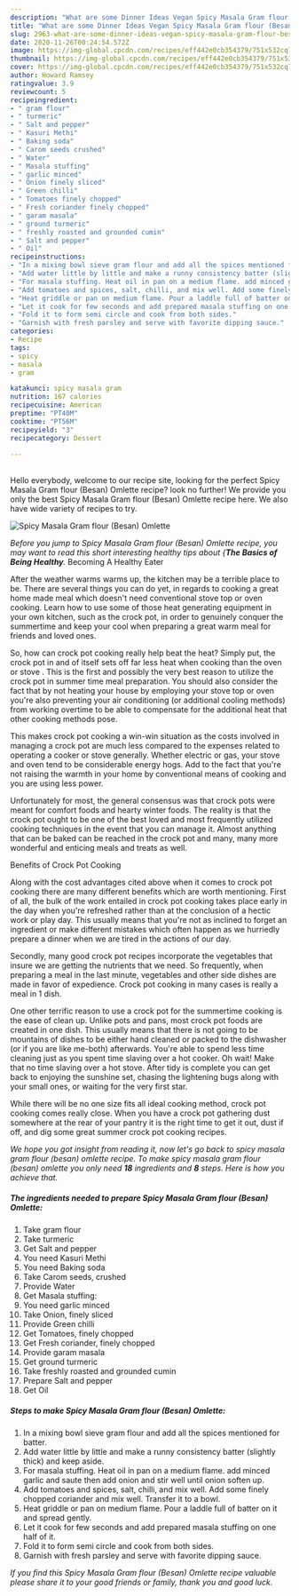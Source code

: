 ```yaml
---
description: "What are some Dinner Ideas Vegan Spicy Masala Gram flour (Besan) Omlette"
title: "What are some Dinner Ideas Vegan Spicy Masala Gram flour (Besan) Omlette"
slug: 2963-what-are-some-dinner-ideas-vegan-spicy-masala-gram-flour-besan-omlette
date: 2020-11-26T00:24:54.572Z
image: https://img-global.cpcdn.com/recipes/eff442e0cb354379/751x532cq70/spicy-masala-gram-flour-besan-omlette-recipe-main-photo.jpg
thumbnail: https://img-global.cpcdn.com/recipes/eff442e0cb354379/751x532cq70/spicy-masala-gram-flour-besan-omlette-recipe-main-photo.jpg
cover: https://img-global.cpcdn.com/recipes/eff442e0cb354379/751x532cq70/spicy-masala-gram-flour-besan-omlette-recipe-main-photo.jpg
author: Howard Ramsey
ratingvalue: 3.9
reviewcount: 5
recipeingredient:
- " gram flour"
- " turmeric"
- " Salt and pepper"
- " Kasuri Methi"
- " Baking soda"
- " Carom seeds crushed"
- " Water"
- " Masala stuffing"
- " garlic minced"
- " Onion finely sliced"
- " Green chilli"
- " Tomatoes finely chopped"
- " Fresh coriander finely chopped"
- " garam masala"
- " ground turmeric"
- " freshly roasted and grounded cumin"
- " Salt and pepper"
- " Oil"
recipeinstructions:
- "In a mixing bowl sieve gram flour and add all the spices mentioned for batter."
- "Add water little by little and make a runny consistency batter (slightly thick) and keep aside."
- "For masala stuffing. Heat oil in pan on a medium flame. add minced garlic and saute then add onion and stir well until onion soften up."
- "Add tomatoes and spices, salt, chilli, and mix well. Add some finely chopped coriander and mix well. Transfer it to a bowl."
- "Heat griddle or pan on medium flame. Pour a laddle full of batter on it and spread gently."
- "Let it cook for few seconds and add prepared masala stuffing on one half of it."
- "Fold it to form semi circle and cook from both sides."
- "Garnish with fresh parsley and serve with favorite dipping sauce."
categories:
- Recipe
tags:
- spicy
- masala
- gram

katakunci: spicy masala gram 
nutrition: 167 calories
recipecuisine: American
preptime: "PT40M"
cooktime: "PT56M"
recipeyield: "3"
recipecategory: Dessert

---
```

<br>
Hello everybody, welcome to our recipe site, looking for the perfect Spicy Masala Gram flour (Besan) Omlette recipe? look no further! We provide you only the best Spicy Masala Gram flour (Besan) Omlette recipe here. We also have wide variety of recipes to try.
<br>


![Spicy Masala Gram flour (Besan) Omlette](https://img-global.cpcdn.com/recipes/eff442e0cb354379/751x532cq70/spicy-masala-gram-flour-besan-omlette-recipe-main-photo.jpg)

<i>Before you jump to Spicy Masala Gram flour (Besan) Omlette recipe, you may want to read this short interesting healthy tips about {<strong>The Basics of Being Healthy</strong>.</i>
Becoming A Healthy Eater


After the weather warms warms up, the kitchen may be a terrible place to be. There are several things you can do yet, in regards to cooking a great home made meal which doesn't need conventional stove top or oven cooking. Learn how to use some of those heat generating equipment in your own kitchen, such as the crock pot, in order to genuinely conquer the summertime and keep your cool when preparing a great warm meal for friends and loved ones.

So, how can crock pot cooking really help beat the heat? Simply put, the crock pot in and of itself sets off far less heat when cooking than the oven or stove . This is the first and possibly the very best reason to utilize the crock pot in summer time meal preparation. You should also consider the fact that by not heating your house by employing your stove top or oven you're also preventing your air conditioning (or additional cooling methods) from working overtime to be able to compensate for the additional heat that other cooking methods pose.

This makes crock pot cooking a win-win situation as the costs involved in managing a crock pot are much less compared to the expenses related to operating a cooker or stove generally. Whether electric or gas, your stove and oven tend to be considerable energy hogs. Add to the fact that you're not raising the warmth in your home by conventional means of cooking and you are using less power.

Unfortunately for most, the general consensus was that crock pots were meant for comfort foods and hearty winter foods.  The reality is that the crock pot ought to be one of the best loved and most frequently utilized cooking techniques in the event that you can manage it.  Almost anything that can be baked can be reached in the crock pot and many, many more wonderful and enticing meals and treats as well.

Benefits of Crock Pot Cooking

Along with the cost advantages cited above when it comes to crock pot cooking there are many different benefits which are worth mentioning. First of all, the bulk of the work entailed in crock pot cooking takes place early in the day when you're refreshed rather than at the conclusion of a hectic work or play day. This usually means that you're not as inclined to forget an ingredient or make different mistakes which often happen as we hurriedly prepare a dinner when we are tired in the actions of our day.

Secondly, many good crock pot recipes incorporate the vegetables that insure we are getting the nutrients that we need. So frequently, when preparing a meal in the last minute, vegetables and other side dishes are made in favor of expedience. Crock pot cooking in many cases is really a meal in 1 dish.

One other terrific reason to use a crock pot for the summertime cooking is the ease of clean up.  Unlike pots and pans, most crock pot foods are created in one dish. This usually means that there is not going to be mountains of dishes to be either hand cleaned or packed to the dishwasher (or if you are like me-both) afterwards. You're able to spend less time cleaning just as you spent time slaving over a hot cooker. Oh wait! Make that no time slaving over a hot stove. After tidy is complete you can get back to enjoying the sunshine set, chasing the lightening bugs along with your small ones, or waiting for the very first star.

While there will be no one size fits all ideal cooking method, crock pot cooking comes really close. When you have a crock pot gathering dust somewhere at the rear of your pantry it is the right time to get it out, dust if off, and dig some great summer crock pot cooking recipes.


<i>We hope you got insight from reading it, now let's go back to spicy masala gram flour (besan) omlette recipe. To make spicy masala gram flour (besan) omlette you only need <strong>18</strong> ingredients and <strong>8</strong> steps. Here is how you achieve that.
</i>

##### The ingredients needed to prepare Spicy Masala Gram flour (Besan) Omlette:

1. Take  gram flour
1. Take  turmeric
1. Get  Salt and pepper
1. You need  Kasuri Methi
1. You need  Baking soda
1. Take  Carom seeds, crushed
1. Provide  Water
1. Get  Masala stuffing:
1. You need  garlic minced
1. Take  Onion, finely sliced
1. Provide  Green chilli
1. Get  Tomatoes, finely chopped
1. Get  Fresh coriander, finely chopped
1. Provide  garam masala
1. Get  ground turmeric
1. Take  freshly roasted and grounded cumin
1. Prepare  Salt and pepper
1. Get  Oil


##### Steps to make Spicy Masala Gram flour (Besan) Omlette:

1. In a mixing bowl sieve gram flour and add all the spices mentioned for batter.
1. Add water little by little and make a runny consistency batter (slightly thick) and keep aside.
1. For masala stuffing. Heat oil in pan on a medium flame. add minced garlic and saute then add onion and stir well until onion soften up.
1. Add tomatoes and spices, salt, chilli, and mix well. Add some finely chopped coriander and mix well. Transfer it to a bowl.
1. Heat griddle or pan on medium flame. Pour a laddle full of batter on it and spread gently.
1. Let it cook for few seconds and add prepared masala stuffing on one half of it.
1. Fold it to form semi circle and cook from both sides.
1. Garnish with fresh parsley and serve with favorite dipping sauce.




<i>If you find this Spicy Masala Gram flour (Besan) Omlette recipe valuable please share it to your good friends or family, thank you and good luck.</i>
